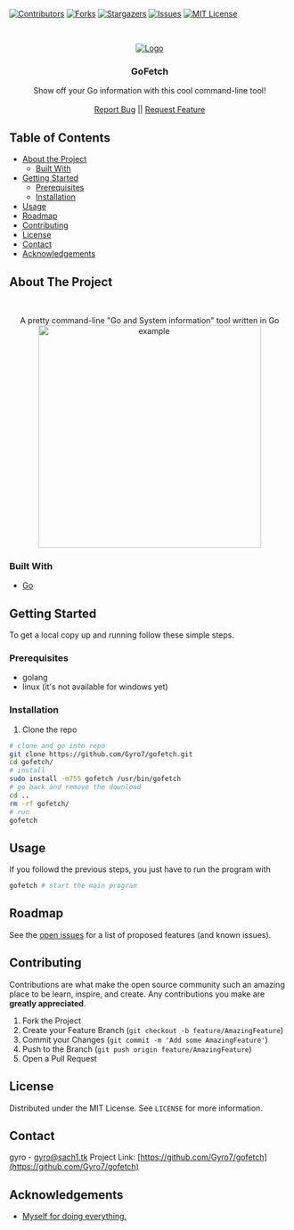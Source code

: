 [![Contributors][contributors-shield]][contributors-url]
[![Forks][forks-shield]][forks-url]
[![Stargazers][stars-shield]][stars-url]
[![Issues][issues-shield]][issues-url]
[![MIT License][license-shield]][license-url]

<!-- PROJECT LOGO -->
<br />
<p align="center">
  <a href="https://github.com/Gyro7/gofetch">
    <img src="https://i.imgur.com/jkoGdvD.jpg" alt="Logo" heigth="60">
  </a>

  <h3 align="center">GoFetch</h3>

  <p align="center">
    Show off your Go information with this cool command-line tool!
    <br />
    <br />
    <a href="https://github.com/Gyro7/gofetch/issues">Report Bug</a> || 
    <a href="https://github.com/Gyro7/gofetch/issues">Request Feature</a>
  </p>
</p>

<!-- TABLE OF CONTENTS -->

## Table of Contents

-   [About the Project](#about-the-project)
    -   [Built With](#built-with)
-   [Getting Started](#getting-started)
    -   [Prerequisites](#prerequisites)
    -   [Installation](#installation)
-   [Usage](#usage)
-   [Roadmap](#roadmap)
-   [Contributing](#contributing)
-   [License](#license)
-   [Contact](#contact)
-   [Acknowledgements](#acknowledgements)

## About The Project  

<br>
<p align="center">A pretty command-line "Go and System information" tool written in Go
<br>
<img src="https://i.imgur.com/Vm9gENO.png" alt="example" width="400">
</p>

### Built With

-   [Go](https://golang.org)

<!-- GETTING STARTED -->

## Getting Started

To get a local copy up and running follow these simple steps.

### Prerequisites

-   golang
-   linux (it's not available for windows yet)

### Installation

1. Clone the repo

```sh
# clone and go into repo
git clone https://github.com/Gyro7/gofetch.git
cd gofetch/
# install
sudo install -m755 gofetch /usr/bin/gofetch
# go back and remove the download
cd ..
rm -rf gofetch/
# run
gofetch
```

<!-- USAGE EXAMPLES -->

## Usage

If you followd the previous steps, you just have to run the program with

```sh
gofetch # start the main program
```

<!-- ROADMAP -->

## Roadmap

See the [open issues](https://github.com/Gyro7/gofetch/issues) for a list of proposed features (and known issues).

<!-- CONTRIBUTING -->

## Contributing

Contributions are what make the open source community such an amazing place to be learn, inspire, and create. Any contributions you make are **greatly appreciated**.

1. Fork the Project
2. Create your Feature Branch (`git checkout -b feature/AmazingFeature`)
3. Commit your Changes (`git commit -m 'Add some AmazingFeature'`)
4. Push to the Branch (`git push origin feature/AmazingFeature`)
5. Open a Pull Request

<!-- LICENSE -->

## License

Distributed under the MIT License. See `LICENSE` for more information.

<!-- CONTACT -->

## Contact

gyro - [gyro@sach1.tk](mailto:gyro@sach1.tk)
Project Link: [https://github.com/Gyro7/gofetch](https://github.com/Gyro7/gofetch)

<!-- ACKNOWLEDGEMENTS -->

## Acknowledgements

-   [Myself for doing everything.](https://github.com/Gyro7)

<!-- MARKDOWN LINKS & IMAGES -->
<!-- https://www.markdownguide.org/basic-syntax/#reference-style-links -->

[contributors-shield]: https://img.shields.io/github/contributors/Gyro7/gofetch.svg?style=flat-square
[contributors-url]: https://github.com/Gyro7/gofetch/graphs/contributors
[forks-shield]: https://img.shields.io/github/forks/Gyro7/gofetch.svg?style=flat-square
[forks-url]: https://github.com/Gyro7/gofetch/network/members
[stars-shield]: https://img.shields.io/github/stars/Gyro7/gofetch.svg?style=flat-square
[stars-url]: https://github.com/Gyro7/gofetch/stargazers
[issues-shield]: https://img.shields.io/github/issues/Gyro7/gofetch.svg?style=flat-square
[issues-url]: https://github.com/Gyro7/gofetch/issues
[license-shield]: https://img.shields.io/github/license/Gyro7/gofetch.svg?style=flat-square
[license-url]: https://github.com/Gyro7/gofetch/blob/master/LICENSE.txt